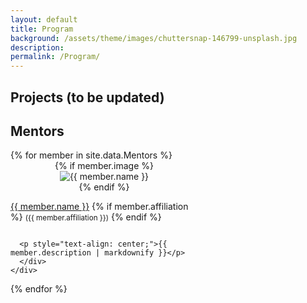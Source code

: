 ```yaml
---
layout: default
title: Program
background: /assets/theme/images/chuttersnap-146799-unsplash.jpg
description:
permalink: /Program/
---
```


## Projects (to be updated)

## Mentors

<div class="row cards mt-4">
{% for member in site.data.Mentors %}
  <div class="d-flex team-member col-md-6">
    <div class="flex-shrink-0 me-3" style="width: 300px;">
      <div style="position: relative;display: flex;justify-content: center;flex-wrap: wrap;flex-direction: column;align-items: center;">
        {% if member.image %}
        <img src="{{ member.image | relative_url }}" alt="{{ member.name }}">
      {% endif %}
        <p id="{{ member.name | strip | url_encode }}">
        <a href="{{ member.homepage }}">{{ member.name }}</a>
        {% if member.affiliation %}
          <small class="text-muted">({{ member.affiliation }})</small>
        {% endif %}
      </p>

      <p style="text-align: center;">{{ member.description | markdownify }}</p>
      </div>
    </div>
  </div>
{% endfor %}
</div>

<!--
## Participants
<div class="row cards mt-4">
  {% for participants in site.data.participants %}
  <p class="col-md-6">{{ participants.info }}</p>
  {% endfor %}
</div>
-->
